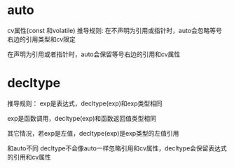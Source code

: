 # auto
cv属性(const 和volatile)
推导规则:
在不声明为引用或指针时，auto会忽略等号右边的引用类型和cv限定

在声明为引用或者指针时，auto会保留等号右边的引用和cv属性
# decltype
推导规则：
exp是表达式，decltype(exp)和exp类型相同

exp是函数调用，decltype(exp)和函数返回值类型相同

其它情况，若exp是左值，decltype(exp)是exp类型的左值引用

和auto不同
decltype不会像auto一样忽略引用和cv属性，decltype会保留表达式的引用和cv属性